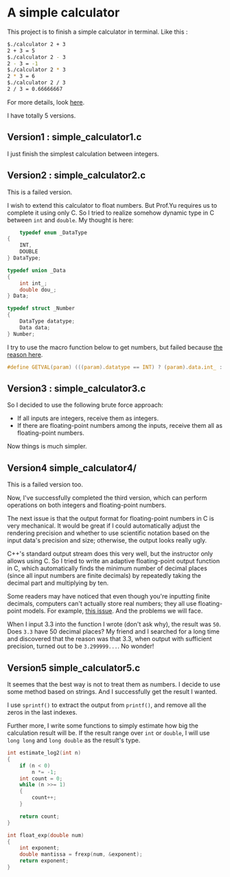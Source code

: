 # A simple calculator

This project is to finish a simple calculator in terminal. Like this : 

```bash
$./calculator 2 + 3
2 + 3 = 5
$./calculator 2 - 3
2 - 3 = -1
$./calculator 2 * 3
2 * 3 = 6
$./calculator 2 / 3
2 / 3 = 0.66666667
```

For more details, look [here](https://github.com/ShiqiYu/CPP/blob/main/projects/2024Spring/project1.md).

I have totally 5 versions.

## Version1 : simple_calculator1.c

I just finish the simplest calculation between integers.

## Version2 : simple_calculator2.c

This is a failed version.

I wish to extend this calculator to float numbers. But Prof.Yu requires us to complete it using only C. So I tried to realize somehow dynamic type in C between `int` and `double`.
My thought is here:

```c
    typedef enum _DataType
{
    INT,
    DOUBLE
} DataType;

typedef union _Data
{
    int int_;
    double dou_;
} Data;

typedef struct _Number
{
    DataType datatype;
    Data data;
} Number;
```

I try to use the macro function below to get numbers, but failed because [the reason here](https://stackoverflow.com/a/79039485/23644201).

```c
#define GETVAL(param) (((param).datatype == INT) ? (param).data.int_ : (param).data.dou_)
``` 

## Version3 : simple_calculator3.c

So I decided to use the following brute force approach:

- If all inputs are integers, receive them as integers.
- If there are floating-point numbers among the inputs, receive them all as floating-point numbers.

Now things is much simpler.

## Version4 simple_calculator4/

This is a failed version too.

Now, I've successfully completed the third version, which can perform operations on both integers and floating-point numbers.

The next issue is that the output format for floating-point numbers in C is very mechanical. It would be great if I could automatically adjust the rendering precision and whether to use scientific notation based on the input data's precision and size; otherwise, the output looks really ugly.

C++'s standard output stream does this very well, but the instructor only allows using C. So I tried to write an adaptive floating-point output function in C, which automatically finds the minimum number of decimal places (since all input numbers are finite decimals) by repeatedly taking the decimal part and multiplying by ten.

Some readers may have noticed that even though you're inputting finite decimals, computers can't actually store real numbers; they all use floating-point models. For example, [this issue](https://stackoverflow.com/questions/7545015/can-someone-explain-this-0-2-0-1-0-30000000000000004). And the problems we will face.

When I input 3.3 into the function I wrote (don't ask why), the result was `50`. Does `3.3` have 50 decimal places? My friend and I searched for a long time and discovered that the reason was that 3.3, when output with sufficient precision, turned out to be `3.299999...`. No wonder!

## Version5 simple_calculator5.c

It seemes that the best way is not to treat them as numbers. I decide to use some method based on strings. And I successfully get the result I wanted.

I use `sprintf()` to extract the output from `printf()`, and remove all the zeros in the last indexes.

Further more, I write some functions to simply estimate how big the calculation result will be. If the result range over `int` or `double`, I will use `long long` and `long double` as the result's type.

```c
int estimate_log2(int n)
{
    if (n < 0)
        n *= -1;
    int count = 0;
    while (n >>= 1)
    {
        count++;
    }

    return count;
}

int float_exp(double num)
{
    int exponent;
    double mantissa = frexp(num, &exponent);
    return exponent;
}
```